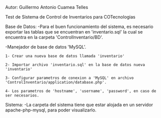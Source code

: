Autor: Guillermo Antonio Cuamea Telles

Test de Sistema de Control de Inventarios
para COTecnologias

Base de Datos:
  -Para el buen funcionamiento del sistema, es necesario exportar las tablas que se encuentran en 'inventario.sql'
   la cual se encuentra en la carpeta 'ControlInventario/BD'.

  -Manejador de base de datos 'MySQL'.

    1- Crear una nueva base de datos llamada 'inventario'

    2- Importar archivo 'inventario.sql' en la base de datos nueva 'inventario'

    3- Configurar parametros de conexion a 'MySQL' en archivo 'ControlInventario/application/database.php'.

    4- Los parametros de 'hostname', 'username', 'password', en caso de ser necesarios.

Sistema:
  -La carpeta del sistema tiene que estar alojada en un servidor apache-php-mysql, para poder visualizarlo.
